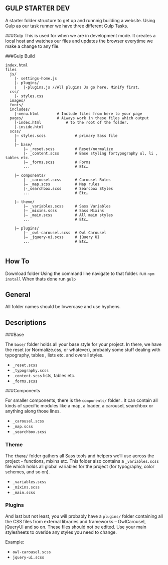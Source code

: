 ## GULP STARTER DEV
A starter folder structure to get up and runnnig building a website.
Using Gulp as our task runner we have three different Gulp Tasks.

###Gulp
This is used for when we are in development mode. It creates a local host and watches our files and updates the browser everytime we make a change to any file.


###Gulp Build

```
index.html
files
  js/
	|- settings-home.js
	|- plugins/
	|   |-plugins.js //All plugins Js go here. Minify first.
  css/
    |- styles.css
  images/
  fonts/
  includes/
  	|-menu.html		   # Include files from here to your page
  pages/			   # ALways work in these files which output
  	|-index.html		   # to the root of the folder.
  	|-inside.html
  scss/ 
	|– styles.scss             # primary Sass file 
	| 
	|– base/ 
	    |– _reset.scss         # Reset/normalize
	    |- _content.scss       # Base styling fortypography ul, li , tables etc.
	    |– _forms.scss         # Forms
	    ...                    # Etc… 
	 
	|– components/ 
	    |– _carousel.scss      # Carousel Rules
	    |– _map.scss           # Map rules 
	    |-_searchbox.scss      # Searcbox Styles
	    ...                    # Etc… 
  
	|– theme/ 
	    |– _variables.scss     # Sass Variables 
	    |– _mixins.scss        # Sass Mixins 
	    |– _main.scss          # All main styles 
	    ...                    # Etc… 
	  
	|– plugins/ 
	    |– _owl-carousel.scss  # Owl Carousel
	    |– _jquery-ui.scss     # jQuery UI 
	    ...                    # Etc… 
	
```
## How To
Download folder
Using the command line navigate to that folder.
run ```npm install``` 
When thats done run ```gulp```

## General
All folder names should be lowercase and use hyphens.

## Descriptions

###Base

The `base/` folder holds all your base style for your project. In there, we have the reset (or Normalize.css, or whatever), probably some stuff dealing with typography, tables , lists etc. and overall styles.

* `_reset.scss`
* `_typography.scss`
* `_content.scss` lists, tables etc.
* `_forms.scss`

###Components

For smaller components, there is the `components/` folder . It can contain all kinds of specific modules like a map, a loader, a carousel, searchbox or anything along those lines. 

* `_carousel.scss`
* `_map.scss`
* `_searchbox.scss`

### Theme

The `theme/` folder  gathers all Sass tools and helpers we’ll use across the project -  functions, mixins etc. This folder also contains a `_variables.scss` file  which holds all global variables for the project (for typography, color schemes, and so on).
 

* `_variables.scss`
* `_mixins.scss`
* `_main.scss`


### Plugins

And last but not least, you will probably have a `plugins/` folder containing all the CSS files from external libraries and frameworks – OwlCarousel, jQueryUI and so on. These files should not be edited. Use your main stylesheets to overide any styles you need to change.

Example:

* `owl-carousel.scss`
* `jquery-ui.scss`

